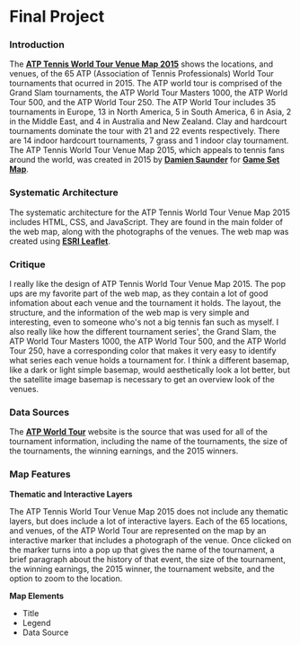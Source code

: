 # Final Project

### Introduction

The [**ATP Tennis World Tour Venue Map 2015**](http://gamesetmap.com/atp2015/) shows the locations, and venues, of the 65 ATP (Association of Tennis Professionals) World Tour tournaments that ocurred in 2015. The ATP world tour is comprised of the Grand Slam tournaments, the ATP World Tour Masters 1000, the ATP World Tour 500, and the ATP World Tour 250. The ATP World Tour includes 35 tournaments in Europe, 13 in North America, 5 in South America, 6  in Asia, 2 in the Middle East, and 4 in Australia and New Zealand. Clay and hardcourt tournaments dominate the tour with 21 and 22 events respectively. There are 14 indoor hardcourt tournaments, 7 grass and 1 indoor clay tournament. The ATP Tennis World Tour Venue Map 2015, which appeals to tennis fans around the world, was created in 2015 by [**Damien Saunder**](https://twitter.com/DamienSaunder) for [**Game Set Map**](http://gamesetmap.com/).

### Systematic Architecture

The systematic architecture for the ATP Tennis World Tour Venue Map 2015 includes HTML, CSS, and JavaScript. They are found in the main folder of the web map, along with the photographs of the venues. The web map was created using [**ESRI Leaflet**](http://esri.github.io/esri-leaflet/examples/). 
  
### Critique

I really like the design of ATP Tennis World Tour Venue Map 2015. The pop ups are my favorite part of the web map, as they contain a lot of good infomation about each venue and the tournament it holds. The layout, the structure, and the information of the web map is very simple and interesting, even to someone who's not a big tennis fan such as myself. I also really like how the different tournament series', the Grand Slam, the ATP World Tour Masters 1000, the ATP World Tour 500, and the ATP World Tour 250, have a corresponding color that makes it very easy to identify what series each venue holds a tournament for. I think a different basemap, like a dark or light simple basemap, would aesthetically look a lot better, but the satellite image basemap is necessary to get an overview look of the venues.

### Data Sources

The [**ATP World Tour**](https://www.atptour.com/) website is the source that was used for all of the tournament information, including the name of the tournaments, the size of the tournaments, the winning earnings, and the 2015 winners.

### Map Features

**Thematic and Interactive Layers**

The ATP Tennis World Tour Venue Map 2015 does not include any thematic layers, but does include a lot of interactive layers. Each of the 65 locations, and venues, of the ATP World Tour are represented on the map by an interactive marker that includes a photograph of the venue. Once clicked on the marker turns into a pop up that gives the name of the tournament, a brief paragraph about the history of that event, the size of the tournament, the winning earnings, the 2015 winner, the tournament website, and the option to zoom to the location.

**Map Elements**

  - Title 
  - Legend
  - Data Source
